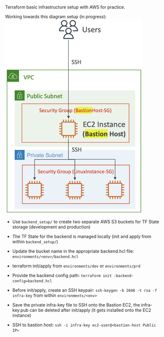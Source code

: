 Terraform basic infrastructure setup with AWS for practice.


Working towards this diagram setup (in progress):<br>
<img src="./screenshot/sc.png" alt="goal1">

- Use `backend_setup/` to create two separate AWS S3 buckets for TF State storage (development and production)

- The TF State for the backend is managed locally (init and apply from within `backend_setup/`)

- Update the bucket name in the appropriate backend.hcl file: `environments/<env>/backend.hcl`

- terraform init/apply from `environments/dev` or `environments/prd`

- Provide the backend config path: `terraform init -backend-config=backend.hcl`

- Before init/apply, create an SSH keypair: `ssh-keygen -b 2048 -t rsa -f infra-key` from within `environments/<env>`

- Save the private infra-key file to SSH onto the Bastion EC2, the infra-key.pub can be deleted after init/apply (it gets installed onto the EC2 instance)

- SSH to bastion host: `ssh -i infra-key ec2-user@<bastion-host Public IP>`
